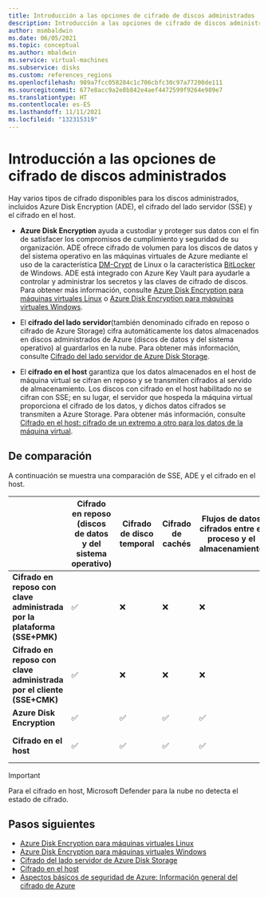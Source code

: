 ```yaml
---
title: Introducción a las opciones de cifrado de discos administrados
description: Introducción a las opciones de cifrado de discos administrados
author: msmbaldwin
ms.date: 06/05/2021
ms.topic: conceptual
ms.author: mbaldwin
ms.service: virtual-machines
ms.subservice: disks
ms.custom: references_regions
ms.openlocfilehash: 989a7fcc058284c1c706cbfc30c97a77200de111
ms.sourcegitcommit: 677e8acc9a2e8b842e4aef4472599f9264e989e7
ms.translationtype: HT
ms.contentlocale: es-ES
ms.lasthandoff: 11/11/2021
ms.locfileid: "132315319"
---
```

# <a name="overview-of-managed-disk-encryption-options"></a>Introducción a las opciones de cifrado de discos administrados

Hay varios tipos de cifrado disponibles para los discos administrados, incluidos Azure Disk Encryption (ADE), el cifrado del lado servidor (SSE) y el cifrado en el host.

- **Azure Disk Encryption** ayuda a custodiar y proteger sus datos con el fin de satisfacer los compromisos de cumplimiento y seguridad de su organización. ADE ofrece cifrado de volumen para los discos de datos y del sistema operativo en las máquinas virtuales de Azure mediante el uso de la característica [DM-Crypt](https://wikipedia.org/wiki/Dm-crypt) de Linux o la característica [BitLocker](https://wikipedia.org/wiki/BitLocker) de Windows. ADE está integrado con Azure Key Vault para ayudarle a controlar y administrar los secretos y las claves de cifrado de discos.  Para obtener más información, consulte [Azure Disk Encryption para máquinas virtuales Linux](./linux/disk-encryption-overview.md) o [Azure Disk Encryption para máquinas virtuales Windows](./windows/disk-encryption-overview.md).

- El **cifrado del lado servidor**(también denominado cifrado en reposo o cifrado de Azure Storage) cifra automáticamente los datos almacenados en discos administrados de Azure (discos de datos y del sistema operativo) al guardarlos en la nube.  Para obtener más información, consulte [Cifrado del lado servidor de Azure Disk Storage](./disk-encryption.md).

- El **cifrado en el host** garantiza que los datos almacenados en el host de máquina virtual se cifran en reposo y se transmiten cifrados al servido de almacenamiento. Los discos con cifrado en el host habilitado no se cifran con SSE; en su lugar, el servidor que hospeda la máquina virtual proporciona el cifrado de los datos, y dichos datos cifrados se transmiten a Azure Storage. Para obtener más información, consulte [Cifrado en el host: cifrado de un extremo a otro para los datos de la máquina virtual](./disk-encryption.md#encryption-at-host---end-to-end-encryption-for-your-vm-data).

## <a name="comparison"></a>De comparación

A continuación se muestra una comparación de SSE, ADE y el cifrado en el host.

| | Cifrado en reposo (discos de datos y del sistema operativo) | Cifrado de disco temporal | Cifrado de cachés | Flujos de datos cifrados entre el proceso y el almacenamiento | Control de claves por parte del cliente | Estado de cifrado de disco de Microsoft Defender para la nube |
|--|--|--|--|--|--|--|
| **Cifrado en reposo con clave administrada por la plataforma (SSE+PMK)** | &#x2705; | &#10060; | &#10060; | &#10060; | &#10060; | Incorrecto, no aplicable si está exento |
| **Cifrado en reposo con clave administrada por el cliente (SSE+CMK)** | &#x2705; | &#10060; | &#10060; | &#10060; | &#x2705; | Incorrecto, no aplicable si está exento |
| **Azure Disk Encryption** | &#x2705; | &#x2705; | &#x2705; | &#x2705; | &#x2705; | Healthy |
| **Cifrado en el host**  | &#x2705; | &#x2705; | &#x2705; | &#x2705; | &#x2705; | Incorrecto, no aplicable si está exento |

> [!Important]
> Para el cifrado en host, Microsoft Defender para la nube no detecta el estado de cifrado.

## <a name="next-steps"></a>Pasos siguientes

- [Azure Disk Encryption para máquinas virtuales Linux](./linux/disk-encryption-overview.md)
- [Azure Disk Encryption para máquinas virtuales Windows](./windows/disk-encryption-overview.md)
- [Cifrado del lado servidor de Azure Disk Storage](./disk-encryption.md)
- [Cifrado en el host](./disk-encryption.md#encryption-at-host---end-to-end-encryption-for-your-vm-data)
- [Aspectos básicos de seguridad de Azure: Información general del cifrado de Azure](../security/fundamentals/encryption-overview.md)
